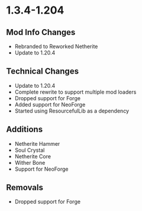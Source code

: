 # 1.3.4-1.204

## Mod Info Changes
- Rebranded to Reworked Netherite
- Update to 1.20.4
## Technical Changes
- Update to 1.20.4
- Complete rewrite to support multiple mod loaders
- Dropped support for Forge
- Added support for NeoForge
- Started using ResourcefulLib as a dependency
## Additions
- Netherite Hammer 
- Soul Crystal 
- Netherite Core
- Wither Bone
- Support for NeoForge

## Removals
- Dropped support for Forge




